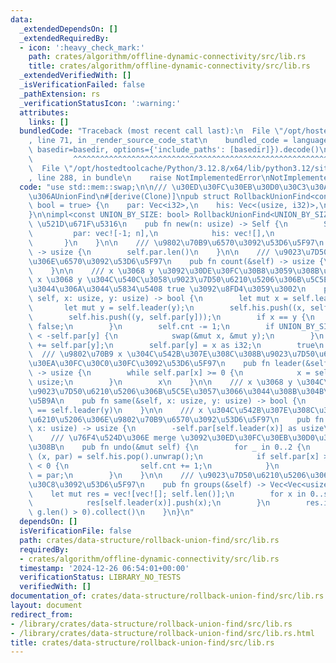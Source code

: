 ```yaml
---
data:
  _extendedDependsOn: []
  _extendedRequiredBy:
  - icon: ':heavy_check_mark:'
    path: crates/algorithm/offline-dynamic-connectivity/src/lib.rs
    title: crates/algorithm/offline-dynamic-connectivity/src/lib.rs
  _extendedVerifiedWith: []
  _isVerificationFailed: false
  _pathExtension: rs
  _verificationStatusIcon: ':warning:'
  attributes:
    links: []
  bundledCode: "Traceback (most recent call last):\n  File \"/opt/hostedtoolcache/Python/3.12.8/x64/lib/python3.12/site-packages/onlinejudge_verify/documentation/build.py\"\
    , line 71, in _render_source_code_stat\n    bundled_code = language.bundle(stat.path,\
    \ basedir=basedir, options={'include_paths': [basedir]}).decode()\n          \
    \         ^^^^^^^^^^^^^^^^^^^^^^^^^^^^^^^^^^^^^^^^^^^^^^^^^^^^^^^^^^^^^^^^^^^^^^^^^^^^^^^^^\n\
    \  File \"/opt/hostedtoolcache/Python/3.12.8/x64/lib/python3.12/site-packages/onlinejudge_verify/languages/rust.py\"\
    , line 288, in bundle\n    raise NotImplementedError\nNotImplementedError\n"
  code: "use std::mem::swap;\n\n/// \u30ED\u30FC\u30EB\u30D0\u30C3\u30AF\u53EF\u80FD\
    \u306AUnionFind\n#[derive(Clone)]\npub struct RollbackUnionFind<const UNION_BY_SIZE:\
    \ bool = true> {\n    par: Vec<i32>,\n    his: Vec<(usize, i32)>,\n    cnt: usize,\n\
    }\n\nimpl<const UNION_BY_SIZE: bool> RollbackUnionFind<UNION_BY_SIZE> {\n    ///\
    \ \u521D\u671F\u5316\n    pub fn new(n: usize) -> Self {\n        Self {\n   \
    \         par: vec![-1; n],\n            his: vec![],\n            cnt: n,\n \
    \       }\n    }\n\n    /// \u9802\u70B9\u6570\u3092\u53D6\u5F97\n    pub fn len(&self)\
    \ -> usize {\n        self.par.len()\n    }\n\n    /// \u9023\u7D50\u6210\u5206\
    \u306E\u6570\u3092\u53D6\u5F97\n    pub fn count(&self) -> usize {\n        self.cnt\n\
    \    }\n\n    /// x \u3068 y \u3092\u30DE\u30FC\u30B8\u3059\u308B\u3002\n    ///\
    \ x \u3068 y \u304C\u540C\u3058\u9023\u7D50\u6210\u5206\u306B\u5C5E\u3057\u3066\
    \u3044\u306A\u3044\u5834\u5408 true \u3092\u8FD4\u3059\u3002\n    pub fn merge(&mut\
    \ self, x: usize, y: usize) -> bool {\n        let mut x = self.leader(x);\n \
    \       let mut y = self.leader(y);\n        self.his.push((x, self.par[x]));\n\
    \        self.his.push((y, self.par[y]));\n        if x == y {\n            return\
    \ false;\n        }\n        self.cnt -= 1;\n        if UNION_BY_SIZE && -self.par[x]\
    \ < -self.par[y] {\n            swap(&mut x, &mut y);\n        }\n        self.par[x]\
    \ += self.par[y];\n        self.par[y] = x as i32;\n        true\n    }\n\n  \
    \  /// \u9802\u70B9 x \u304C\u542B\u307E\u308C\u308B\u9023\u7D50\u6210\u5206\u306E\
    \u30EA\u30FC\u30C0\u30FC\u3092\u53D6\u5F97\n    pub fn leader(&self, mut x: usize)\
    \ -> usize {\n        while self.par[x] >= 0 {\n            x = self.par[x] as\
    \ usize;\n        }\n        x\n    }\n\n    /// x \u3068 y \u304C\u540C\u3058\
    \u9023\u7D50\u6210\u5206\u306B\u5C5E\u3057\u3066\u3044\u308B\u304B\u3092\u5224\
    \u5B9A\n    pub fn same(&self, x: usize, y: usize) -> bool {\n        self.leader(x)\
    \ == self.leader(y)\n    }\n\n    /// x \u304C\u542B\u307E\u308C\u308B\u9023\u7D50\
    \u6210\u5206\u306E\u9802\u70B9\u6570\u3092\u53D6\u5F97\n    pub fn size(&self,\
    \ x: usize) -> usize {\n        -self.par[self.leader(x)] as usize\n    }\n\n\
    \    /// \u76F4\u524D\u306E merge \u3092\u30ED\u30FC\u30EB\u30D0\u30C3\u30AF\u3059\
    \u308B\n    pub fn undo(&mut self) {\n        for _ in 0..2 {\n            let\
    \ (x, par) = self.his.pop().unwrap();\n            if self.par[x] >= 0 && par\
    \ < 0 {\n                self.cnt += 1;\n            }\n            self.par[x]\
    \ = par;\n        }\n    }\n\n    /// \u9023\u7D50\u6210\u5206\u306E\u30EA\u30B9\
    \u30C8\u3092\u53D6\u5F97\n    pub fn groups(&self) -> Vec<Vec<usize>> {\n    \
    \    let mut res = vec![vec![]; self.len()];\n        for x in 0..self.len() {\n\
    \            res[self.leader(x)].push(x);\n        }\n        res.into_iter().filter(|g|\
    \ g.len() > 0).collect()\n    }\n}\n"
  dependsOn: []
  isVerificationFile: false
  path: crates/data-structure/rollback-union-find/src/lib.rs
  requiredBy:
  - crates/algorithm/offline-dynamic-connectivity/src/lib.rs
  timestamp: '2024-12-26 06:54:01+00:00'
  verificationStatus: LIBRARY_NO_TESTS
  verifiedWith: []
documentation_of: crates/data-structure/rollback-union-find/src/lib.rs
layout: document
redirect_from:
- /library/crates/data-structure/rollback-union-find/src/lib.rs
- /library/crates/data-structure/rollback-union-find/src/lib.rs.html
title: crates/data-structure/rollback-union-find/src/lib.rs
---
```

